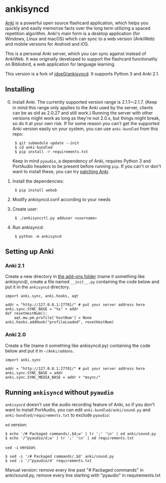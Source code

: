 ankisyncd
=========

[Anki][] is a powerful open source flashcard application, which helps you
quickly and easily memorize facts over the long term utilizing a spaced
repetition algorithm. Anki's main form is a desktop application (for Windows,
Linux and macOS) which can sync to a web version (AnkiWeb) and mobile
versions for Android and iOS.

This is a personal Anki server, which you can sync against instead of
AnkiWeb. It was originally developed to support the flashcard functionality
on Bibliobird, a web application for language learning.

This version is a fork of [jdoe0/ankisyncd](https://github.com/jdoe0/ankisyncd).
It supports Python 3 and Anki 2.1.

[Anki]: https://apps.ankiweb.net/
[dsnopek's Anki Sync Server]: https://github.com/dsnopek/anki-sync-server

Installing
----------

0. Install Anki. The currently supported version range is 2.1.1〜2.1.7. (Keep in
   mind this range only applies to the Anki used by the server, clients can be
   as old as 2.0.27 and still work.) Running the server with other versions might
   work as long as they're not 2.0.x, but things might break, so do it at your
   own risk. If for some reason you can't get the supported Anki version easily
   on your system, you can use `anki-bundled` from this repo:

        $ git submodule update --init
        $ cd anki-bundled
        $ pip install -r requirements.txt

   Keep in mind `pyaudio`, a dependency of Anki, requires Python 3 and PortAudio
   headers to be present before running `pip`. If you can't or don't want to
   install these, you can try [patching Anki](#running-ankisyncd-without-pyaudio).

1. Install the dependencies:

        $ pip install webob

2. Modify ankisyncd.conf according to your needs

3. Create user:

        $ ./ankisyncctl.py adduser <username>

4. Run ankisyncd:

        $ python -m ankisyncd

Setting up Anki
---------------

### Anki 2.1

Create a new directory in [the add-ons folder][addons21] (name it something
like ankisyncd), create a file named `__init__.py` containing the code below
and put it in the `ankisyncd` directory.

    import anki.sync, anki.hooks, aqt

    addr = "http://127.0.0.1:27701/" # put your server address here
    anki.sync.SYNC_BASE = "%s" + addr
    def resetHostNum():
        aqt.mw.pm.profile['hostNum'] = None
    anki.hooks.addHook("profileLoaded", resetHostNum)

### Anki 2.0

Create a file (name it something like ankisyncd.py) containing the code below
and put it in `~/Anki/addons`.

    import anki.sync

    addr = "http://127.0.0.1:27701/" # put your server address here
    anki.sync.SYNC_BASE = addr
    anki.sync.SYNC_MEDIA_BASE = addr + "msync/"

[addons21]: https://apps.ankiweb.net/docs/addons.html#_add_on_folders

Running `ankisyncd` without `pyaudio`
-------------------------------------

`ankisyncd` doesn't use the audio recording feature of Anki, so if you don't
want to install PortAudio, you can edit `anki-bundled/anki/sound.py` and
`anki-bundled/requirements.txt` to exclude `pyaudio`:

`ed` version:

    $ echo '/# Packaged commands/,$d;w' | tr ';' '\n' | ed anki/sound.py
    $ echo '/^pyaudio/d;w' | tr ';' '\n' | ed requirements.txt

`sed -i` version:

    $ sed -i '/# Packaged commands/,$d' anki/sound.py
    $ sed -i '/^pyaudio/d' requirements.txt

Manual version: remove every line past "# Packaged commands" in anki/sound.py,
remove every line starting with "pyaudio" in requirements.txt
